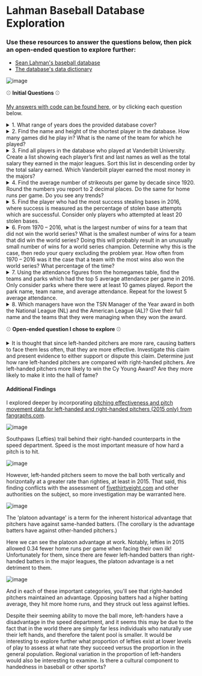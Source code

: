 # Lahman Baseball Database Exploration

### Use these resources to answer the questions below, then pick an open-ended question to explore further:
- [Sean Lahman's baseball database](http://www.seanlahman.com/baseball-archive/statistics)
- [The database's data dictionary](http://www.seanlahman.com/files/database/readme2016.txt)

![image](https://user-images.githubusercontent.com/31106403/101530538-a9e18800-3957-11eb-9854-1329519b707b.png)

:baseball:  **Initial Questions**  :baseball:

[My answers with code can be found here,](https://github.com/KYandow/lahman-baseball-SQL/files/5661529/lahman-sql-answers.pdf) or by clicking each question below.

<details>
    <summary>1. What range of years does the provided database cover?</summary>

#### 1871 to 2016
```sql
SELECT MAX(f.yearid) --Use MIN for earliest
  FROM people p 
       INNER JOIN pitching i 
       ON p.playerid = i.playerid	
       INNER JOIN batting b
       ON p.playerid = b.playerid  
       INNER JOIN fielding f 
       ON p.playerid = f.playerid
```

</details>

<details>
    <summary>2. Find the name and height of the shortest player in the database. How many games did he play in? What is the name of the team for which he played?</summary>

#### 43 inches, Eddie Gaedel, Saint Louis Browns
```sql
SELECT height, namefirst, namelast, debut, finalgame, b.teamid
  FROM people p 
       INNER JOIN batting b 
       ON p.playerid = b.playerid
 WHERE height = 
       (SELECT MIN(height) FROM people)
```

</details>

<details>
    <summary>3. Find all players in the database who played at Vanderbilt University. Create a list showing each player’s first and last names as well as the total salary they earned in the major leagues. Sort this list in descending order by the total salary earned. Which Vanderbilt player earned the most money in the majors?</summary>

Earnings | schoolname | namefirst | namelast
---------|------------|-----------|----------
$245,553,888 | Vanderbilt |	David	| Price
$62,045,112	| Vanderbilt | Pedro	| Alvarez
$21,500,000	| Vanderbilt | Scott	| Sanderson
$20,512,500	| Vanderbilt | Mike |	Minor
$16,867,500	| Vanderbilt |	Joey |	Cora
$12,800,000	| Vanderbilt | Mark	| Prior
$12,183,000	| Vanderbilt | Ryan	| Flaherty
$7,920,000	| Vanderbilt | Josh	| Paul
$4,627,500	| Vanderbilt | Sonny | Gray
$4,188,836	| Vanderbilt | Mike	| Baxter
$3,702,000	| Vanderbilt | Jensen	| Lewis
$3,180,000	| Vanderbilt | Matt	| Kata
$2,000,000	| Vanderbilt | Nick	| Christiani
$1,154,400	| Vanderbilt | Jeremy	| Sowers
$540,000	| Vanderbilt | Scotti	| Madison


```sql
SELECT SUM(sa.salary) AS dough, 
       s.schoolname, p.namefirst, p.namelast  
  FROM schools s 
       INNER JOIN collegeplaying c 
       ON s.schoolid = c.schoolid
	  INNER JOIN people p 
       ON p.playerid = c.playerid
	  INNER JOIN salaries sa 
       ON p.playerid = sa.playerid
 WHERE LOWER(s.schoolname) LIKE '%vanderbilt%'
 GROUP BY namefirst, namelast, s.schoolname
 ORDER BY dough DESC
```

</details>

<details>
    <summary>4. Find the average number of strikeouts per game by decade since 1920. Round the numbers you report to 2 decimal places. Do the same for home runs per game. Do you see any trends?</summary>

Average HR per game |	Average Strikeouts per game	| Decade
--------------------|-----------------------------|------
0.8	| 5.63 | 1920
1.09 | 6.63	| 1930
1.05 | 7.1	| 1940
1.68 | 8.8	| 1950
1.65 | 11.39	| 1960
1.49 | 10.3	| 1970
1.61 | 10.69	| 1980
1.91 | 12.27	| 1990
2.15 | 13.12	| 2000
1.97 | 15.04	| 2010

#### Both HRs and Strikeouts are increasing steadily.

```sql
WITH hr_per_year AS 
     (SELECT yearid, SUM(HR) AS total_hr, SUM(HRA) 
        FROM teams
       WHERE yearid >= '1920'
       GROUP BY yearid),
     total_games_per_year AS
     (SELECT yearid, SUM(g) / 2 AS total_games 
        FROM teams
       WHERE yearid >= '1920'
       GROUP BY yearid),
     total_so_per_year AS
     (SELECT yearid, SUM(so) AS total_strikeouts FROM teams
       WHERE yearid >= '1920'
       GROUP BY yearid)

SELECT DISTINCT ROUND(AVG(hr_per_game) 
       OVER(PARTITION BY decade), 2) AS avg_hr_per_game, 
       ROUND(AVG(so_per_game) 
       OVER(PARTITION BY decade), 2) AS avg_so_per_game,
	  decade 
  FROM (SELECT 
       ROUND(CAST(h.total_hr / CAST(t.total_games AS float) AS numeric), 2) 
       AS hr_per_game, 
 ROUND(CAST(s.total_strikeouts / CAST(t.total_games AS float) AS   numeric), 2) AS so_per_game,
	 (10 * DATE_PART('decade', TO_DATE(h.yearid::text, 'YYYY'))) AS decade
  FROM hr_per_year h 
       INNER JOIN total_games_per_year t 
       ON h.yearid = t.yearid
	  INNER JOIN total_so_per_year s
	  ON h.yearid = s.yearid) AS foo
 ORDER BY decade
```

</details>

<details>
    <summary>5. Find the player who had the most success stealing bases in 2016, where success is measured as the percentage of stolen base attempts which are successful. Consider only players who attempted at least 20 stolen bases.</summary>

#### Chris Owings

```sql
SELECT 100 * (sb / (sb + cs)::float) AS stolen_base_pct,
       p.namefirst, p.namelast, sb, cs 
  FROM batting b 
       INNER JOIN people p 
       ON p.playerid = b.playerid 
 WHERE b.yearid = '2016' and sb + cs >= 20
 ORDER BY stolen_base_pct
```

</details> 

<details>
    <summary>6. From 1970 – 2016, what is the largest number of wins for a team that did not win the world series? What is the smallest number of wins for a team that did win the world series? Doing this will probably result in an unusually small number of wins for a world series champion. Determine why this is the case, then redo your query excluding the problem year. How often from 1970 – 2016 was it the case that a team with the most wins also won the world series? What percentage of the time?</summary>

#### Most Wins no Series - 2001 Mariners
#### Least Wins with Series - LA Dodgers 
#### 1981 and 1995 had strikes
#### Pct Series winner won most: 22.6%


```sql
SELECT yearid, name, /*MIN*/MAX(w)FROM teams
 WHERE yearid >= 1970 
   AND yearid <> 1981 
   AND wswin = 'N' /*'Y'*/
 GROUP BY yearid, name
 ORDER BY /*MIN*/MAX(w) DESC;	

WITH sub AS 
     (SELECT distinct yearid, MAX(w) 
        OVER (PARTITION BY yearid) AS top_wins 
        FROM teams
       WHERE yearid >= 1970 ORDER BY yearid)

SELECT 
	 (SELECT COUNT(*) 
         FROM teams t 
              INNER JOIN sub s 
              ON t.yearid = s.yearid
        WHERE top_wins = w 
              AND t.wswin = 'Y') / 
	 (SELECT COUNT(*) 
         FROM teams t 
              INNER JOIN sub s 
              ON t.yearid = s.yearid
        WHERE top_wins = w)::float
```

</details> 

<details>
    <summary>7. Using the attendance figures from the homegames table, find the teams and parks which had the top 5 average attendance per game in 2016. Only consider parks where there were at least 10 games played. Report the park name, team name, and average attendance. Repeat for the lowest 5 average attendance.</summary>

team	| park_name	| avg_attend
------|-----------|-----------
Top |  | 		
LAN	| Dodger Stadium | 45719.9
SLN	| Busch Stadium III	| 42524.6
TOR	| Rogers Centre	| 41877.8
SFN	| AT&T Park	| 41546.4
CHN	| Wrigley Field	| 39906.4
Bottom |  | 		
TBA	| Tropicana Field	| 15878.6
OAK	| Oakland-Alameda County Coliseum	| 18784.0
CLE	| Progressive Field	| 19650.2
MIA	| Marlins Park | 21405.2
CHA	| U.S. Cellular Field	| 21559.2

```sql
SELECT team, h.park, p.park_name, 
       (attendance / games::numeric) AS avg_attend 
  FROM homegames h 
       INNER JOIN parks p 
       ON h.park = p.park
 WHERE year = '2016' 
       AND games >= 10
 ORDER BY avg_attend DESC --ORDER BY avg_attend ASC
 LIMIT 5
```

</details>   

<details>
    <summary>8. Which managers have won the TSN Manager of the Year award in both the National League (NL) and the American League (AL)? Give their full name and the teams that they were managing when they won the award.</summary>

#### Jim Leyland Detroit/Pittsburgh
#### Davey Johnson Baltimore/Washington

```sql
WITH al_awards AS 
     (SELECT a.yearid AS al_year, m.teamid AS al_team, p.namefirst, p.namelast, 
	   awardid AS al_award, a.playerid, a.lgid 
 FROM managers m 
      INNER JOIN awardsmanagers a 
	    ON m.playerid = a.playerid 
         AND m.yearid = a.yearid 
         AND m.lgid = a.lgid
      INNER JOIN people p 
      ON p.playerid = m.playerid				   
WHERE awardid = 'TSN Manager of the Year' 
  AND a.lgid = 'AL'),	 
	 
      nl_awards AS 
      (SELECT a.yearid AS nl_year, m.teamid AS nl_team,                        	 p.namefirst, p.namelast, awardid AS nl_award, 
      a.playerid, a.lgid 
 FROM managers m 
      INNER JOIN awardsmanagers a 
	    ON m.playerid = a.playerid 
         AND m.yearid = a.yearid 
         AND m.lgid = a.lgid
      INNER JOIN people p 
      ON p.playerid = m.playerid				   
WHERE awardid = 'TSN Manager of the Year' 
  AND a.lgid = 'NL')

SELECT DISTINCT al_award, nl_award, 
                al_year, nl_year, 
                al_team, nl_team, a.namefirst, a.namelast 
  FROM al_awards a 
       INNER JOIN nl_awards n 
       ON a.playerid = n.playerid
```

</details> 


:baseball:  **Open-ended question I chose to explore**  :baseball:

<details>
    <summary>It is thought that since left-handed pitchers are more rare, causing batters to face them less often, that they are more effective. Investigate this claim and present evidence to either support or dispute this claim. Determine just how rare left-handed pitchers are compared with right-handed pitchers. Are left-handed pitchers more likely to win the Cy Young Award? Are they more likely to make it into the hall of fame?</summary>

#### Left-handers are:
#### 28% of the general population (10 games or more)
#### 33% of Cy Young Award winners
#### 22% of Hall of Fame inductees

```sql
WITH pitchers AS
     (SELECT yearid, playerid, SUM(g) AS total_games 
        FROM pitching
       GROUP BY playerid, yearid
	           HAVING SUM(g) > 10)

SELECT ROUND(
       (SELECT COUNT(*) as lefties 
	     FROM people p 
               INNER JOIN pitchers i 
               ON p.playerid = i.playerid
	    WHERE throws = 'L') /
	  
       (SELECT COUNT(*) as throws_r_l 
          FROM people p 
               INNER JOIN pitchers i 
               ON p.playerid = i.playerid
	    WHERE throws in ('L', 'R'))
       ::numeric, 2) as pct;
```

</details> 

#### Additional Findings

I explored deeper by incorporating [pitching effectiveness and pitch movement data for left-handed and right-handed pitchers (2015 only) from fangraphs.com](https://www.fangraphs.com/leaders.aspx?pos=all&stats=pit&lg=all&qual=y&type=18&season=2015&month=0&season1=2015&ind=0&team=0&rost=0&age=0&filter=&players=0&startdate=2015-01-01&enddate=2015-12-31).

![image](https://user-images.githubusercontent.com/31106403/101809822-a24beb80-3add-11eb-8e92-107db23fa7fb.png)

Southpaws (Lefties) trail behind their right-handed counterparts in the speed department. Speed is the most important measure of how hard a pitch is to hit.

![image](https://user-images.githubusercontent.com/31106403/101811141-4eda9d00-3adf-11eb-9db3-6f2362b40804.png)

However, left-handed pitchers seem to move the ball both vertically and horizontally at a greater rate than righties, at least in 2015. That said, this finding conflicts with the assessment of [fivethirtyeight.com](https://fivethirtyeight.com/features/what-really-gives-left-handed-pitchers-their-edge/) and other authorities on the subject, so more investigation may be warranted here.

![image](https://user-images.githubusercontent.com/31106403/101829370-87d33b80-3af8-11eb-9fa6-25f753d7a1fe.png)

The 'platoon advantage' is a term for the inherent historical advantage that pitchers have against same-handed batters. (The corollary is the advantage batters have against other-handed pitchers.)

Here we can see the platoon advantage at work. Notably, lefties in 2015 allowed 0.34 fewer home runs per game when facing their own ilk! Unfortunately for them, since there are fewer left-handed batters than right-handed batters in the major leagues, the platoon advantage is a net detriment to them.

![image](https://user-images.githubusercontent.com/31106403/101830778-a33f4600-3afa-11eb-88d9-5288833f5b45.png)

And in each of these important categories, you'll see that right-handed pitchers maintained an advantage. Opposing batters had a higher batting average, they hit more home runs, and they struck out less against lefties.

Despite their seeming ability to move the ball more, left-handers have a disadvantage in the speed department, and it seems this may be due to the fact that in the world there are simply far less individuals who naturally use their left hands, and therefore the talent pool is smaller. It would be interesting to explore further what proportion of lefties exist at lower levels of play to assess at what rate they succeed versus the proportion in the general population. Regional variation in the proportion of left-handers would also be interesting to examine. Is there a cultural component to handedness in baseball or other sports?


